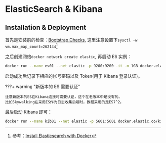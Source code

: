 # ElasticSearch & Kibana

## Installation & Deployment

首先是安装前的检查：[Bootstrap Checks](https://www.elastic.co/guide/en/elasticsearch/reference/8.11/bootstrap-checks.html),
这里注意设置下`sysctl -w vm.max_map_count=262144`[^1]

[^1]: 参考：[Install Elasticsearch with Docker](https://www.elastic.co/guide/en/elasticsearch/reference/7.17/docker.html)


之后创建网络`docker network create elastic`, 再启动 ES 实例：
```bash
docker run --name es01 --net elastic -p 9200:9200 -it -m 1GB docker.elastic.co/elasticsearch/elasticsearch:8.11.3
```

启动成功后记录下相应的帐号密码以及 Token(用于 Kibana 登录认证)。

???+ warning "新版本的 ES 需要认证"

    注意新版本的ES在Kibana连接时需要认证，这个在老版本中是没有的。
    比如Skywalking在采用ES作为日志收集后端时，教程采用的是ES7^2。

[^2]: [Start a standalone container with ElasticSearch 7](https://skywalking.apache.org/docs/main/v9.1.0/en/setup/backend/backend-docker/)

最后启动 Kibana 即可：
```bash
docker run --name kib01 --net elastic -p 5601:5601 docker.elastic.co/kibana/kibana:8.11.3
```


